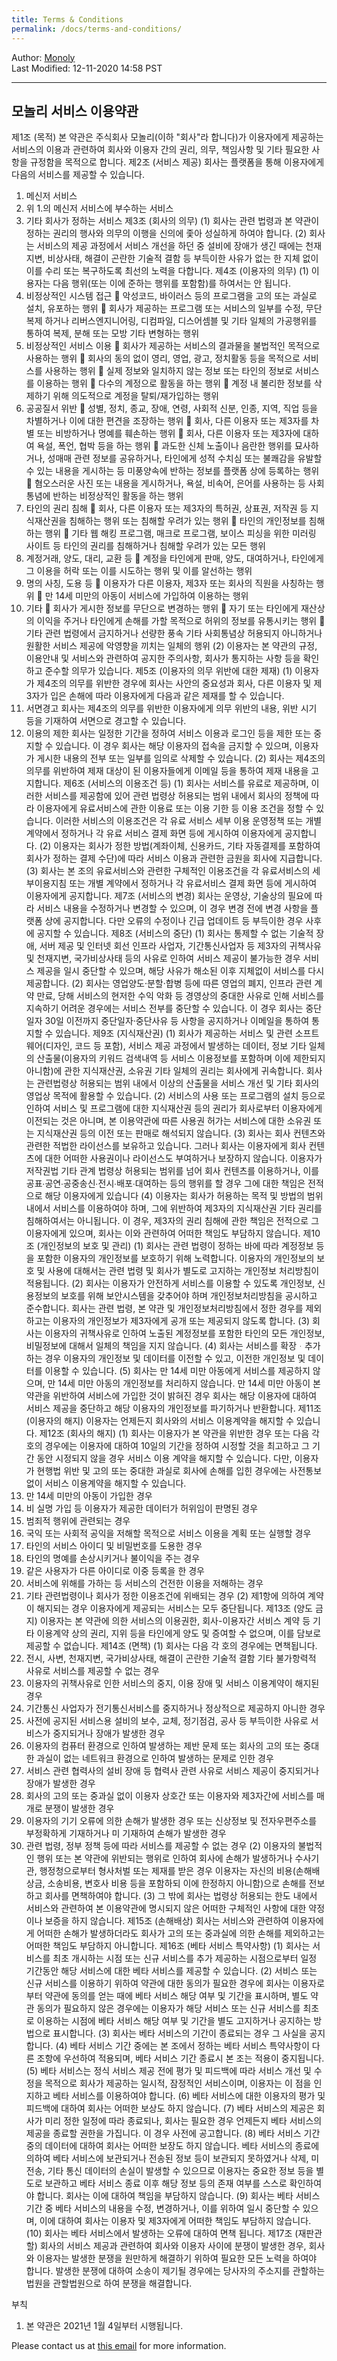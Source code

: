 ```yaml
---
title: Terms & Conditions
permalink: /docs/terms-and-conditions/
---
```

Author: <a href="mailto:admin@monoly.com">Monoly</a>
<br>
Last Modified: 12-11-2020 14:58 PST
<br>

----
<h2>모놀리 서비스 이용약관</h2>

제1조 (목적)
본 약관은 주식회사 모놀리(이하 "회사"라 합니다)가 이용자에게 제공하는 서비스의 이용과 관련하여 회사와 이용자 간의 권리, 의무, 책임사항 및 기타 필요한 사항을 규정함을 목적으로 합니다.
제2조 (서비스 제공)
회사는 플랫폼을 통해 이용자에게 다음의 서비스를 제공할 수 있습니다. 
1.	메신저 서비스
2.	위 1.의 메신저 서비스에 부수하는 서비스
3.	기타 회사가 정하는 서비스
제3조 (회사의 의무)
(1)	회사는 관련 법령과 본 약관이 정하는 권리의 행사와 의무의 이행을 신의에 좇아 성실하게 하여야 합니다.
(2)	회사는 서비스의 제공 과정에서 서비스 개선을 하던 중 설비에 장애가 생긴 때에는 천재지변, 비상사태, 해결이 곤란한 기술적 결함 등 부득이한 사유가 없는 한 지체 없이 이를 수리 또는 복구하도록 최선의 노력을 다합니다. 
제4조 (이용자의 의무)
(1)	이용자는 다음 행위(또는 이에 준하는 행위를 포함함)를 하여서는 안 됩니다.
1.	비정상적인 시스템 접근
	악성코드, 바이러스 등의 프로그램을 고의 또는 과실로 설치, 유포하는 행위
	회사가 제공하는 프로그램 또는 서비스의 일부를 수정, 무단복제 하거나 리버스엔지니어링, 디컴파일, 디스어셈블 및 기타 일체의 가공행위를 통하여 복제, 분해 또는 모방 기타 변형하는 행위
2.	비정상적인 서비스 이용
	회사가 제공하는 서비스의 결과물을 불법적인 목적으로 사용하는 행위
	회사의 동의 없이 영리, 영업, 광고, 정치활동 등을 목적으로 서비스를 사용하는 행위
	실제 정보와 일치하지 않는 정보 또는 타인의 정보로 서비스를 이용하는 행위
	다수의 계정으로 활동을 하는 행위
	계정 내 불리한 정보를 삭제하기 위해 의도적으로 계정을 탈퇴/재가입하는 행위
3.	공공질서 위반
	성별, 정치, 종교, 장애, 연령, 사회적 신분, 인종, 지역, 직업 등을 차별하거나 이에 대한 편견을 조장하는 행위
	회사, 다른 이용자 또는 제3자를 차별 또는 비방하거나 명예를 훼손하는 행위
	회사, 다른 이용자 또는 제3자에 대하여 욕설, 폭언, 협박 등을 하는 행위
	과도한 신체 노출이나 음란한 행위를 묘사하거나, 성매매 관련 정보를 공유하거나, 타인에게 성적 수치심 또는 불쾌감을 유발할 수 있는 내용을 게시하는 등 미풍양속에 반하는 정보를 플랫폼 상에 등록하는 행위
	혐오스러운 사진 또는 내용을 게시하거나, 욕설, 비속어, 은어를 사용하는 등 사회 통념에 반하는 비정상적인 활동을 하는 행위
4.	타인의 권리 침해
	회사, 다른 이용자 또는 제3자의 특허권, 상표권, 저작권 등 지식재산권을 침해하는 행위 또는 침해할 우려가 있는 행위
	타인의 개인정보를 침해하는 행위
	기타 웹 해킹 프로그램, 매크로 프로그램, 보이스 피싱을 위한 미러링 사이트 등 타인의 권리를 침해하거나 침해할 우려가 있는 모든 행위
5.	계정거래, 양도, 대리, 교환 등
	계정을 타인에게 판매, 양도, 대여하거나, 타인에게 그 이용을 허락 또는 이를 시도하는 행위 및 이를 알선하는 행위
6.	명의 사칭, 도용 등
	이용자가 다른 이용자, 제3자 또는 회사의 직원을 사칭하는 행위
	만 14세 미만의 아동이 서비스에 가입하여 이용하는 행위
7.	기타
	회사가 게시한 정보를 무단으로 변경하는 행위
	자기 또는 타인에게 재산상의 이익을 주거나 타인에게 손해를 가할 목적으로 허위의 정보를 유통시키는 행위
	기타 관련 법령에서 금지하거나 선량한 풍속 기타 사회통념상 허용되지 아니하거나 원활한 서비스 제공에 악영향을 끼치는 일체의 행위
(2)	이용자는 본 약관의 규정, 이용안내 및 서비스와 관련하여 공지한 주의사항, 회사가 통지하는 사항 등을 확인하고 준수할 의무가 있습니다.
제5조 (이용자의 의무 위반에 대한 제재)
(1)	이용자가 제4조의 의무를 위반한 경우에 회사는 사안의 중요성과 회사, 다른 이용자 및 제3자가 입은 손해에 따라 이용자에게 다음과 같은 제재를 할 수 있습니다.
1.	서면경고
회사는 제4조의 의무를 위반한 이용자에게 의무 위반의 내용, 위반 시기 등을 기재하여 서면으로 경고할 수 있습니다.
2.	이용의 제한
회사는 일정한 기간을 정하여 서비스 이용과 로그인 등을 제한 또는 중지할 수 있습니다. 이 경우 회사는 해당 이용자의 접속을 금지할 수 있으며, 이용자가 게시한 내용의 전부 또는 일부를 임의로 삭제할 수 있습니다.
(2)	회사는 제4조의 의무를 위반하여 제재 대상이 된 이용자들에게 이메일 등을 통하여 제재 내용을 고지합니다.
제6조 (서비스의 이용조건 등)
(1)	회사는 서비스를 유료로 제공하며, 이러한 서비스를 제공함에 있어 관련 법령상 허용되는 범위 내에서 회사의 정책에 따라 이용자에게 유료서비스에 관한 이용료 또는 이용 기한 등 이용 조건을 정할 수 있습니다. 이러한 서비스의 이용조건은 각 유료 서비스 세부 이용 운영정책 또는 개별 계약에서 정하거나 각 유료 서비스 결제 화면 등에 게시하여 이용자에게 공지합니다.
(2)	이용자는 회사가 정한 방법(계좌이체, 신용카드, 기타 자동결제를 포함하여 회사가 정하는 결제 수단)에 따라 서비스 이용과 관련한 금원을 회사에 지급합니다.
(3)	회사는 본 조의 유료서비스와 관련한 구체적인 이용조건을 각 유료서비스의 세부이용지침 또는 개별 계약에서 정하거나 각 유료서비스 결제 화면 등에 게시하여 이용자에게 공지합니다.
제7조 (서비스의 변경)
회사는 운영상, 기술상의 필요에 따라 서비스 내용을 수정하거나 변경할 수 있으며, 이 경우 변경 전에 변경 사항을 플랫폼 상에 공지합니다. 다만 오류의 수정이나 긴급 업데이트 등 부득이한 경우 사후에 공지할 수 있습니다.
제8조 (서비스의 중단)
(1)	회사는 통제할 수 없는 기술적 장애, 서버 제공 및 인터넷 회선 인프라 사업자, 기간통신사업자 등 제3자의 귀책사유 및 천재지변, 국가비상사태 등의 사유로 인하여 서비스 제공이 불가능한 경우 서비스 제공을 일시 중단할 수 있으며, 해당 사유가 해소된 이후 지체없이 서비스를 다시 제공합니다.
(2)	회사는 영업양도·분할·합병 등에 따른 영업의 폐지, 인프라 관련 계약 만료, 당해 서비스의 현저한 수익 악화 등 경영상의 중대한 사유로 인해 서비스를 지속하기 어려운 경우에는 서비스 전부를 중단할 수 있습니다. 이 경우 회사는 중단일자 30일 이전까지 중단일자·중단사유 등 사항을 공지하거나 이메일을 통하여 통지할 수 있습니다.
제9조 (지식재산권)
(1)	회사가 제공하는 서비스 및 관련 소프트웨어(디자인, 코드 등 포함), 서비스 제공 과정에서 발생하는 데이터, 정보 기타 일체의 산출물(이용자의 키워드 검색내역 등 서비스 이용정보를 포함하며 이에 제한되지 아니함)에 관한 지식재산권, 소유권 기타 일체의 권리는 회사에게 귀속합니다. 회사는 관련법령상 허용되는 범위 내에서 이상의 산출물을 서비스 개선 및 기타 회사의 영업상 목적에 활용할 수 있습니다.
(2)	서비스의 사용 또는 프로그램의 설치 등으로 인하여 서비스 및 프로그램에 대한 지식재산권 등의 권리가 회사로부터 이용자에게 이전되는 것은 아니며, 본 이용약관에 따른 사용권 허가는 서비스에 대한 소유권 또는 지식재산권 등의 이전 또는 판매로 해석되지 않습니다.
(3)	회사는 회사 컨텐츠와 관련한 적법한 라이선스를 보유하고 있습니다. 그러나 회사는 이용자에게 회사 컨텐츠에 대한 어떠한 사용권이나 라이선스도 부여하거나 보장하지 않습니다. 이용자가 저작권법 기타 관계 법령상 허용되는 범위를 넘어 회사 컨텐츠를 이용하거나, 이를 공표∙공연∙공중송신∙전시∙배포∙대여하는 등의 행위를 할 경우 그에 대한 책임은 전적으로 해당 이용자에게 있습니다
(4)	이용자는 회사가 허용하는 목적 및 방법의 범위 내에서 서비스를 이용하여야 하며, 그에 위반하여 제3자의 지식재산권 기타 권리를 침해하여서는 아니됩니다. 이 경우, 제3자의 권리 침해에 관한 책임은 전적으로 그 이용자에게 있으며, 회사는 이와 관련하여 어떠한 책임도 부담하지 않습니다. 
제10조 (개인정보의 보호 및 관리)
(1)	회사는 관련 법령이 정하는 바에 따라 계정정보 등을 포함한 이용자의 개인정보를 보호하기 위해 노력합니다. 이용자의 개인정보의 보호 및 사용에 대해서는 관련 법령 및 회사가 별도로 고지하는 개인정보 처리방침이 적용됩니다.
(2)	회사는 이용자가 안전하게 서비스를 이용할 수 있도록 개인정보, 신용정보의 보호를 위해 보안시스템을 갖추어야 하며 개인정보처리방침을 공시하고 준수합니다. 회사는 관련 법령, 본 약관 및 개인정보처리방침에서 정한 경우를 제외하고는 이용자의 개인정보가 제3자에게 공개 또는 제공되지 않도록 합니다.
(3)	회사는 이용자의 귀책사유로 인하여 노출된 계정정보를 포함한 타인의 모든 개인정보, 비밀정보에 대해서 일체의 책임을 지지 않습니다.
(4)	회사는 서비스를 확장ᆞ추가하는 경우 이용자의 개인정보 및 데이터를 이전할 수 있고, 이전한 개인정보 및 데이터를 이용할 수 있습니다.
(5)	회사는 만 14세 미만 아동에게 서비스를 제공하지 않으며, 만 14세 미만 아동의 개인정보를 처리하지 않습니다. 만 14세 미만 아동이 본 약관을 위반하여 서비스에 가입한 것이 밝혀진 경우 회사는 해당 이용자에 대하여 서비스 제공을 중단하고 해당 이용자의 개인정보를 파기하거나 반환합니다.
제11조 (이용자의 해지)
이용자는 언제든지 회사와의 서비스 이용계약을 해지할 수 있습니다. 
제12조 (회사의 해지)
(1)	회사는 이용자가 본 약관을 위반한 경우 또는 다음 각 호의 경우에는 이용자에 대하여 10일의 기간을 정하여 시정할 것을 최고하고 그 기간 동안 시정되지 않을 경우 서비스 이용 계약을 해지할 수 있습니다. 다만, 이용자가 현행법 위반 및 고의 또는 중대한 과실로 회사에 손해를 입힌 경우에는 사전통보 없이 서비스 이용계약을 해지할 수 있습니다.
1.	만 14세 미만의 아동이 가입한 경우
2.	비 실명 가입 등 이용자가 제공한 데이터가 허위임이 판명된 경우
3.	범죄적 행위에 관련되는 경우
4.	국익 또는 사회적 공익을 저해할 목적으로 서비스 이용을 계획 또는 실행할 경우
5.	타인의 서비스 아이디 및 비밀번호를 도용한 경우
6.	타인의 명예를 손상시키거나 불이익을 주는 경우
7.	같은 사용자가 다른 아이디로 이중 등록을 한 경우
8.	서비스에 위해를 가하는 등 서비스의 건전한 이용을 저해하는 경우
9.	기타 관련법령이나 회사가 정한 이용조건에 위배되는 경우
(2)	제1항에 의하여 계약이 해지되는 경우 이용자에게 제공되는 서비스는 모두 중단됩니다.
제13조 (양도 금지)
이용자는 본 약관에 의한 서비스의 이용권한, 회사-이용자간 서비스 계약 등 기타 이용계약 상의 권리, 지위 등을 타인에게 양도 및 증여할 수 없으며, 이를 담보로 제공할 수 없습니다.
제14조 (면책)
(1)	회사는 다음 각 호의 경우에는 면책됩니다.
1.	전시, 사변, 천재지변, 국가비상사태, 해결이 곤란한 기술적 결함 기타 불가항력적 사유로 서비스를 제공할 수 없는 경우
2.	이용자의 귀책사유로 인한 서비스의 중지, 이용 장애 및 서비스 이용계약이 해지된 경우
3.	기간통신 사업자가 전기통신서비스를 중지하거나 정상적으로 제공하지 아니한 경우
4.	사전에 공지된 서비스용 설비의 보수, 교체, 정기점검, 공사 등 부득이한 사유로 서비스가 중지되거나 장애가 발생한 경우
5.	이용자의 컴퓨터 환경으로 인하여 발생하는 제반 문제 또는 회사의 고의 또는 중대한 과실이 없는 네트워크 환경으로 인하여 발생하는 문제로 인한 경우
6.	서비스 관련 협력사의 설비 장애 등 협력사 관련 사유로 서비스 제공이 중지되거나 장애가 발생한 경우
7.	회사의 고의 또는 중과실 없이 이용자 상호간 또는 이용자와 제3자간에 서비스를 매개로 분쟁이 발생한 경우
8.	이용자의 기기 오류에 의한 손해가 발생한 경우 또는 신상정보 및 전자우편주소를 부정확하게 기재하거나 미 기재하여 손해가 발생한 경우
9.	관련 법령, 정부 정책 등에 따라 서비스를 제공할 수 없는 경우
(2)	이용자의 불법적인 행위 또는 본 약관에 위반되는 행위로 인하여 회사에 손해가 발생하거나 수사기관, 행정청으로부터 형사처벌 또는 제재를 받은 경우 이용자는 자신의 비용(손해배상금, 소송비용, 변호사 비용 등을 포함하되 이에 한정하지 아니함)으로 손해를 전보하고 회사를 면책하여야 합니다.
(3)	그 밖에 회사는 법령상 허용되는 한도 내에서 서비스와 관련하여 본 이용약관에 명시되지 않은 어떠한 구체적인 사항에 대한 약정이나 보증을 하지 않습니다. 
제15조 (손해배상)
회사는 서비스와 관련하여 이용자에게 어떠한 손해가 발생하더라도 회사가 고의 또는 중과실에 의한 손해를 제외하고는 어떠한 책임도 부담하지 아니합니다.
제16조 (베타 서비스 특약사항)
(1)	회사는 서비스를 최초 개시하는 시점 또는 신규 서비스를 추가 제공하는 시점으로부터 일정 기간동안 해당 서비스에 대한 베타 서비스를 제공할 수 있습니다.
(2)	서비스 또는 신규 서비스를 이용하기 위하여 약관에 대한 동의가 필요한 경우에 회사는 이용자로부터 약관에 동의를 얻는 때에 베타 서비스 해당 여부 및 기간을 표시하며, 별도 약관 동의가 필요하지 않은 경우에는 이용자가 해당 서비스 또는 신규 서비스를 최초로 이용하는 시점에 베타 서비스 해당 여부 및 기간을 별도 고지하거나 공지하는 방법으로 표시합니다.
(3)	회사는 베타 서비스의 기간이 종료되는 경우 그 사실을 공지합니다.
(4)	베타 서비스 기간 중에는 본 조에서 정하는 베타 서비스 특약사항이 다른 조항에 우선하여 적용되며, 베타 서비스 기간 종료시 본 조는 적용이 중지됩니다.
(5)	베타 서비스는 정식 서비스 제공 전에 평가 및 피드백에 따라 서비스 개선 및 수정을 목적으로 회사가 제공하는 일시적, 잠정적인 서비스이며, 이용자는 이 점을 인지하고 베타 서비스를 이용하여야 합니다.
(6)	베타 서비스에 대한 이용자의 평가 및 피드백에 대하여 회사는 어떠한 보상도 하지 않습니다.
(7)	베타 서비스의 제공은 회사가 미리 정한 일정에 따라 종료되나, 회사는 필요한 경우 언제든지 베타 서비스의 제공을 종료할 권한을 가집니다. 이 경우 사전에 공고합니다.
(8)	베타 서비스 기간 중의 데이터에 대하여 회사는 어떠한 보장도 하지 않습니다. 베타 서비스의 종료에 의하여 베타 서비스에 보관되거나 전송된 정보 등이 보관되지  못하였거나 삭제, 미전송, 기타 통신 데이터의 손실이 발생할 수 있으므로 이용자는 중요한 정보 등을 별도로 보관하고 베타 서비스 종료 이후 해당 정보 등의 존재 여부를 스스로 확인하여야 합니다. 회사는 이에 대하여 책임을 부담하지 않습니다.
(9)	회사는 베타 서비스 기간 중 베타 서비스의 내용을 수정, 변경하거나, 이를 위하여 일시 중단할 수 있으며, 이에 대하여 회사는 이용자 및 제3자에게 어떠한 책임도 부담하지 않습니다.
(10)	 회사는 베타 서비스에서 발생하는 오류에 대하여 면책 됩니다.
제17조 (재판관할)
회사의 서비스 제공과 관련하여 회사와 이용자 사이에 분쟁이 발생한 경우, 회사와 이용자는 발생한 분쟁을 원만하게 해결하기 위하여 필요한 모든 노력을 하여야 합니다. 발생한 분쟁에 대하여 소송이 제기될 경우에는 당사자의 주소지를 관할하는 법원을 관할법원으로 하여 분쟁을 해결합니다. 

부칙
1.	본 약관은 2021년 1월 4일부터 시행됩니다.











Please contact us at <a href="mailto:admin@monoly.com">this email</a> for more information. 